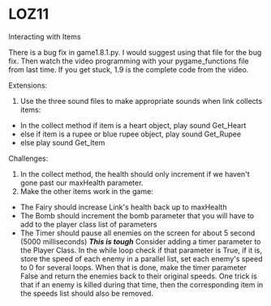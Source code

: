 # LOZ11
Interacting with Items

There is a bug fix in game1.8.1.py.  I would suggest using that file for the bug fix.  Then watch the video programming with your pygame_functions file from last time.  If you get stuck, 1.9 is the complete code from the video.

Extensions:  
1. Use the three sound files to make appropriate sounds when link collects items:  
 - In the collect method if item is a heart object, play sound Get_Heart  
 - else if item is a rupee or blue rupee object, play sound Get_Rupee  
 - else play sound Get_Item  
 
Challenges:
1. In the collect method, the health should only increment if we haven't gone past our maxHealth parameter.  
2. Make the other items work in the game:  
 - The Fairy should increase Link's health back up to maxHealth
 - The Bomb should increment the bomb parameter that you will have to add to the player class list of parameters
 - The Timer should pause all enemies on the screen for about 5 second (5000 milliseconds)  ***This is tough***  Consider adding a timer parameter to the Player Class.  In the while loop check if that parameter is True, if it is, store the speed of each enemy in a parallel list, set each enemy's speed to 0 for several loops.  When that is done, make the timer parameter False and return the enemies back to their original speeds.  One trick is that if an enemy is killed during that time, then the corresponding item in the speeds list should also be removed.
